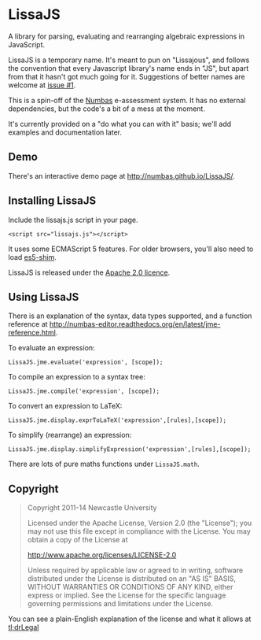 LissaJS
=======

A library for parsing, evaluating and rearranging algebraic expressions in JavaScript.

LissaJS is a temporary name. It's meant to pun on "Lissajous", and follows the convention that every Javascript library's name ends in "JS", but apart from that it hasn't got much going for it. Suggestions of better names are welcome at [issue #1](https://github.com/numbas/LissaJS/issues/1).

This is a spin-off of the [Numbas](https://github.com/numbas/Numbas) e-assessment system. It has no external dependencies, but the code's a bit of a mess at the moment.

It's currently provided on a "do what you can with it" basis; we'll add examples and documentation later.

Demo
----

There's an interactive demo page at http://numbas.github.io/LissaJS/.

Installing LissaJS
------------------

Include the lissajs.js script in your page.

    <script src="lissajs.js"></script>
    
It uses some ECMAScript 5 features. For older browsers, you'll also need to load [es5-shim](https://github.com/kriskowal/es5-shim).
    
LissaJS is released under the [Apache 2.0 licence](http://www.tldrlegal.com/license/apache-license-2.0-%28apache-2.0%29).

Using LissaJS
-------------

There is an explanation of the syntax, data types supported, and a function reference at http://numbas-editor.readthedocs.org/en/latest/jme-reference.html.

To evaluate an expression:

    LissaJS.jme.evaluate('expression', [scope]);
    
To compile an expression to a syntax tree:

    LissaJS.jme.compile('expression', [scope]);
    
To convert an expression to LaTeX:

    LissaJS.jme.display.exprToLaTeX('expression',[rules],[scope]);
    
To simplify (rearrange) an expression:

    LissaJS.jme.display.simplifyExpression('expression',[rules],[scope]);
    
There are lots of pure maths functions under `LissaJS.math`.

Copyright
---------

> Copyright 2011-14 Newcastle University
> 
> Licensed under the Apache License, Version 2.0 (the "License");
> you may not use this file except in compliance with the License.
> You may obtain a copy of the License at
> 
> http://www.apache.org/licenses/LICENSE-2.0
> 
> Unless required by applicable law or agreed to in writing, software
> distributed under the License is distributed on an "AS IS" BASIS,
> WITHOUT WARRANTIES OR CONDITIONS OF ANY KIND, either express or implied.
> See the License for the specific language governing permissions and
> limitations under the License.

You can see a plain-English explanation of the license and what it allows at [tl;drLegal](https://tldrlegal.com/license/apache-license-2.0-(apache-2.0))
